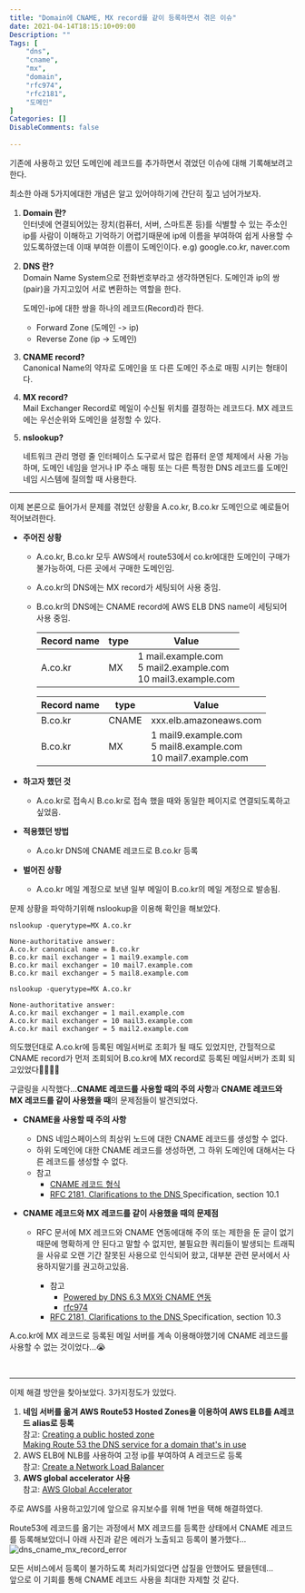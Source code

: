 ```yaml
---
title: "Domain에 CNAME, MX record를 같이 등록하면서 겪은 이슈"
date: 2021-04-14T18:15:10+09:00
Description: ""
Tags: [
	"dns",
	"cname",
	"mx",
	"domain",
	"rfc974",
	"rfc2181",
	"도메인"
]
Categories: []
DisableComments: false
  
---
```


기존에 사용하고 있던 도메인에 레코드를 추가하면서 겪었던 이슈에 대해 기록해보려고한다.

최소한 아래 5가지에대한 개념은 알고 있어야하기에 간단히 짚고 넘어가보자.

1. **Domain 란?**  
   인터넷에 연결되어있는 장치(컴퓨터, 서버, 스마트폰 등)를 식별할 수 있는 주소인 ip를 사람이 이해하고 기억하기 어렵기때문에 ip에 이름을 부여하여 쉽게 사용할 수 있도록하였는데 이때 부여한 이름이 도메인이다.
   e.g) google.co.kr, naver.com

2. **DNS 란?**  
   Domain Name System으로 전화번호부라고 생각하면된다. 도메인과 ip의 쌍(pair)을 가지고있어 서로 변환하는 역할을 한다.

   도메인-ip에 대한 쌍을 하나의 레코드(Record)라 한다.

   - Forward Zone (도메인 -> ip)
   - Reverse Zone (ip -> 도메인)

3. **CNAME record?**  
   Canonical Name의 약자로 도메인을 또 다른 도메인 주소로 매핑 시키는 형태이다.

4. **MX record?**  
   Mail Exchanger Record로 메일이 수신될 위치를 결정하는 레코드다. MX 레코드에는 우선순위와 도메인을 설정할 수 있다.

5. **nslookup?**  

   네트워크 관리 명령 줄 인터페이스 도구로서 많은 컴퓨터 운영 체제에서 사용 가능하며, 도메인 네임을 얻거나 IP 주소 매핑 또는 다른 특정한 DNS 레코드를 도메인 네임 시스템에 질의할 때 사용한다.

   

------



이제 본론으로 들어가서 문제를 겪었던 상황을 A.co.kr, B.co.kr 도메인으로 예로들어 적어보려한다.

- **주어진 상황**

  - A.co.kr, B.co.kr 모두 AWS에서 route53에서 co.kr에대한 도메인이 구매가 불가능하여, 다른 곳에서 구매한 도메인임.

  - A.co.kr의 DNS에는 MX record가 세팅되어 사용 중임.

  - B.co.kr의 DNS에는 CNAME record에  AWS ELB DNS name이 세팅되어 사용 중임.

    | Record name | type | Value                                                        |
    | ----------- | ---- | ------------------------------------------------------------ |
    | A.co.kr     | MX   | 1 mail.example.com<br />5 mail2.example.com<br />10 mail3.example.com |

    | Record name | type  | Value                                                        |
    | ----------- | ----- | ------------------------------------------------------------ |
    | B.co.kr     | CNAME | xxx.elb.amazoneaws.com                                       |
    | B.co.kr     | MX    | 1 mail9.example.com<br />5 mail8.example.com<br />10 mail7.example.com |

- **하고자 했던 것**
  
  - A.co.kr로 접속시 B.co.kr로 접속 했을 때와 동일한 페이지로 연결되도록하고 싶었음.
  
- **적용했던 방법**

  - A.co.kr DNS에 CNAME 레코드로 B.co.kr 등록

- **벌어진 상황**

  - A.co.kr 메일 계정으로 보낸 일부 메일이 B.co.kr의 메일 계정으로 발송됨.

문제 상황을 파악하기위해 nslookup을 이용해 확인을 해보았다.

```shell
nslookup -querytype=MX A.co.kr

None-authoritative answer:
A.co.kr canonical name = B.co.kr
B.co.kr mail exchanger = 1 mail9.example.com
B.co.kr mail exchanger = 10 mail7.example.com
B.co.kr mail exchanger = 5 mail8.example.com
```

```shell
nslookup -querytype=MX A.co.kr

None-authoritative answer:
A.co.kr mail exchanger = 1 mail.example.com
A.co.kr mail exchanger = 10 mail3.example.com
A.co.kr mail exchanger = 5 mail2.example.com
```

의도했던대로 A.co.kr에 등록된 메일서버로 조회가 될 때도 있었지만, 간헐적으로 CNAME record가 먼저 조회되어 B.co.kr에 MX record로 등록된 메일서버가 조회 되고있었다🤯🤯🤯🤯



구글링을 시작했다...**CNAME 레코드를 사용할 때의 주의 사항**과 **CNAME 레코드와 MX 레코드를 같이 사용했을 때**의 문제점들이 발견되었다.

- **CNAME을 사용할 때 주의 사항** 

  - DNS 네임스페이스의 최상위 노드에 대한 CNAME 레코드를 생성할 수 없다.
  - 하위 도메인에 대한 CNAME 레코드를 생성하면, 그 하위 도메인에 대해서는 다른 레코드를 생성할 수 없다.
  - 참고
    - [CNAME 레코드 형식](https://docs.aws.amazon.com/ko_kr/Route53/latest/DeveloperGuide/ResourceRecordTypes.html#CNAMEFormat)
    - [RFC 2181, Clarifications to the DNS ](https://tools.ietf.org/html/rfc2181)Specification, section 10.1

- **CNAME 레코드와 MX 레코드를 같이 사용했을 때의 문제점** 

  - RFC 문서에 MX 레코드와 CNAME 연동에대해 주의 또는 제한을 둔 글이 없기때문에 명확하게 안 된다고 말할 수 없지만, 불필요한 쿼리들이 발생되는 트래픽을 사유로 오랜 기간 잘못된 사용으로 인식되어 왔고, 대부분 관련 문서에서 사용하지말기를 권고하고있음.

    - 참고
      - [Powered by DNS 6.3 MX와 CNAME 연동](http://wiki.kldp.org/KoreanDoc/html/PoweredByDNS-KLDP/mx-and-cname.html)
      - [rfc974](https://tools.ietf.org/html/rfc974)
    - [RFC 2181, Clarifications to the DNS ](https://tools.ietf.org/html/rfc2181)Specification, section 10.3
  
  
  

A.co.kr에 MX 레코드로 등록된 메일 서버를 계속 이용해야했기에 CNAME 레코드를 사용할 수 없는 것이었다...😭

<br />

------



이제 해결 방안을 찾아보았다. 3가지정도가 있었다.

1. **네임 서버를 옮겨 AWS Route53 Hosted Zones을 이용하여 AWS ELB를 A레코드 alias로 등록**  
   참고: [Creating a public hosted zone](https://docs.aws.amazon.com/Route53/latest/DeveloperGuide/CreatingHostedZone.html)  
   [Making Route 53 the DNS service for a domain that's in use](https://docs.aws.amazon.com/Route53/latest/DeveloperGuide/migrate-dns-domain-in-use.html)
2. AWS ELB에 NLB를 사용하여 고정 ip를 부여하여 A 레코드로 등록  
   참고: [Create a Network Load Balancer](https://docs.aws.amazon.com/elasticloadbalancing/latest/network/create-network-load-balancer.html)
3. **AWS global accelerator 사용**  
   참고: [AWS Global Accelerator](https://aws.amazon.com/ko/blogs/korea/new-aws-global-accelerator-for-availability-and-performance/)

주로 AWS를 사용하고있기에 앞으로 유지보수를 위해 1번을 택해 해결하였다.





Route53에 레코드를 옮기는 과정에서 MX 레코드를 등록한 상태에서 CNAME 레코드를 등록해보았더니 아래 사진과 같은 에러가 노출되고 등록이 불가했다... ![dns_cname_mx_record_error](https://hkyeong0703.github.io/posts/images/dns_cname_mx_record_error.png)  

모든 서비스에서 등록이 불가하도록 처리가되었다면 삽질을 안했어도 됐을텐데...  
앞으로 이 기회를 통해 CNAME 레코드 사용을 최대한 자제할 것 같다.





